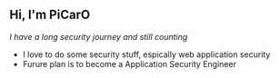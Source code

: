 ## Hi, I'm PiCarO

*I have a long security journey and still counting*

* I love to do some security stuff, espically web application security
* Furure plan is to become a Application Security Engineer

